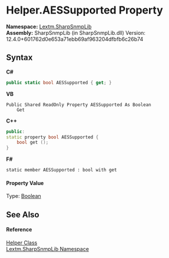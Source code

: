 # Helper.AESSupported Property 
 

**Namespace:**&nbsp;<a href="N_Lextm_SharpSnmpLib">Lextm.SharpSnmpLib</a><br />**Assembly:**&nbsp;SharpSnmpLib (in SharpSnmpLib.dll) Version: 12.4.0+601762d0e653a71ebb69af963204dfbfb6c26b74

## Syntax

**C#**<br />
``` C#
public static bool AESSupported { get; }
```

**VB**<br />
``` VB
Public Shared ReadOnly Property AESSupported As Boolean
	Get
```

**C++**<br />
``` C++
public:
static property bool AESSupported {
	bool get ();
}
```

**F#**<br />
``` F#
static member AESSupported : bool with get

```


#### Property Value
Type: <a href="https://docs.microsoft.com/dotnet/api/system.boolean" target="_blank" rel="noopener noreferrer">Boolean</a>

## See Also


#### Reference
<a href="T_Lextm_SharpSnmpLib_Helper">Helper Class</a><br /><a href="N_Lextm_SharpSnmpLib">Lextm.SharpSnmpLib Namespace</a><br />